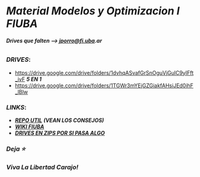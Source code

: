 # ___Material Modelos y Optimizacion I FIUBA___
###### ___Drives que falten --> jporro@fi.uba.ar___

### ___DRIVES___:
* https://drive.google.com/drive/folders/1dvhqASvafGrSnOguVjGulC9yIFft_ivF ___5 EN 1___
* https://drive.google.com/drive/folders/1TGWr3mYEjGZGiakfAHsiJEd0ihF_lBlw
<!--
### Parciales:
* [Parciales Resueltos](https://drive.google.com/drive/folders/19k2CDqAoVJNFHZz6tq4Q_FEFhGl1n-C-)
* [Parciales Resueltos](https://drive.google.com/drive/folders/1_WpZf36kuXF7kEiBnYxCwbE4-ujvNNAx)
* [Parciales Resueltos _(algunos estan ya en los otros links)_](https://drive.google.com/drive/folders/1GkAzTrqeFMjKkkh-ZN_O3GRUb9s4-3ps)
* [Modelos](https://github.com/lucasbilo/ModelosYOptimizacionI/blob/main/ParcialesResueltos/Tp20210311.pdf)
  -->

### ___LINKS___:
* [___REPO UTIL___](https://github.com/AbrahamOsco/Modelos71.14) ___(VEAN LOS CONSEJOS)___
* [___WIKI FIUBA___](http://wiki.foros-fiuba.com.ar/materias:71:14)
* [___DRIVES EN ZIPS POR SI PASA ALGO___](https://drive.google.com/drive/u/1/folders/1TCuZhHYz08hRTbka7LMtjLn276iJwJ3c)

  
### _Deja ⭐_
### _Viva La Libertad Carajo!_
